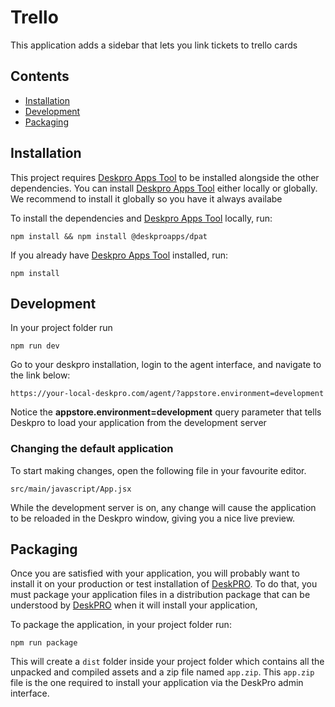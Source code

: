 # Trello

This application adds a sidebar that lets you link tickets to trello cards

## Contents
- [Installation](#installation)
- [Development](#development)
- [Packaging](#packaging)

## Installation
    
This project requires [Deskpro Apps Tool](https://github.com/deskpro/deskproapps-dpat) to be installed alongside the other dependencies. You can install [Deskpro Apps Tool](https://github.com/deskpro/deskproapps-dpat) either locally or globally. We recommend to install it globally so you have it always availabe
    
To install the dependencies and [Deskpro Apps Tool](https://github.com/deskpro/deskproapps-dpat) locally, run:
    
    npm install && npm install @deskproapps/dpat   

If you already have [Deskpro Apps Tool](https://github.com/deskpro/deskproapps-dpat) installed, run:
 
    npm install

## Development
             
In your project folder run    
    
    npm run dev
 
Go to your deskpro installation, login to the agent interface, and navigate to the link below: 
    
    https://your-local-deskpro.com/agent/?appstore.environment=development

Notice the **appstore.environment=development** query parameter that tells Deskpro to load your application from the development server

### Changing the default application
 
To start making changes, open the following file in  your favourite editor.
 
    src/main/javascript/App.jsx
    
While the development server is on,  any change will cause the application to be reloaded in the Deskpro window, giving 
you a nice live preview.

## Packaging

Once you are satisfied with your application, you will probably want to install it on your production or test installation of [DeskPRO](https://www.deskpro.com).
To do that, you must package your application files in a distribution package that can be understood by [DeskPRO](https://www.deskpro.com) when it will install your application,

To package the application, in your project folder run:    
    
    npm run package

This will create a `dist` folder inside your project folder which contains all the unpacked and compiled assets
and a zip file named `app.zip`. This `app.zip` file is the one required to install your application via the DeskPro admin interface. 
